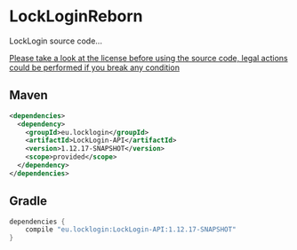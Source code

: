 # LockLoginReborn
 LockLogin source code...

 [Please take a look at the license before using the source code, legal actions could be performed if you break any condition](http://karmaconfigs.ml/license/)

## Maven

```xml
<dependencies>
  <dependency>
    <groupId>eu.locklogin</groupId>
    <artifactId>LockLogin-API</artifactId>
    <version>1.12.17-SNAPSHOT</version>
    <scope>provided</scope>
  </dependency>
</dependencies>
```

## Gradle

```gradle
dependencies {
    compile "eu.locklogin:LockLogin-API:1.12.17-SNAPSHOT"
}
```
